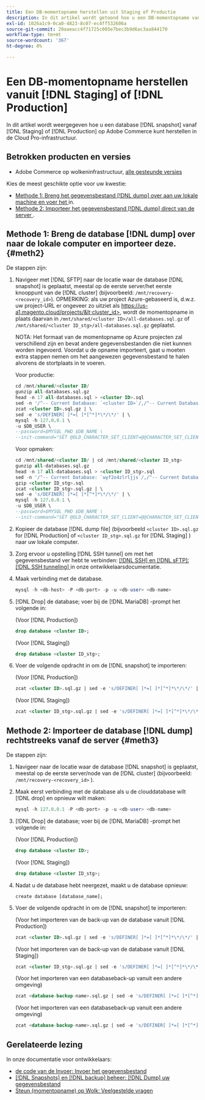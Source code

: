 ```yaml
---
title: Een DB-momentopname herstellen uit Staging of Productie
description: In dit artikel wordt getoond hoe u een DB-momentopname van Staging of Production op Adobe Commerce op cloudinfrastructuur kunt herstellen.
exl-id: 1026a1c9-0ca0-4823-8c07-ec4ff532606a
source-git-commit: 20aaeacc4f71725c005e7bec3b9d6ac3aa844170
workflow-type: tm+mt
source-wordcount: '367'
ht-degree: 0%

---
```


# Een DB-momentopname herstellen vanuit [!DNL Staging] of [!DNL Production]

In dit artikel wordt weergegeven hoe u een database [!DNL snapshot] vanaf [!DNL Staging] of [!DNL Production] op Adobe Commerce kunt herstellen in de Cloud Pro-infrastructuur.

## Betrokken producten en versies

* Adobe Commerce op wolkeninfrastructuur, [ alle gesteunde versies ](https://magento.com/sites/default/files/magento-software-lifecycle-policy.pdf)

Kies de meest geschikte optie voor uw kwestie:

* [ Methode 1: Breng het gegevensbestand  [!DNL dump]  over aan uw lokale machine en voer het ](#meth2) in.
* [ Methode 2: Importeer het gegevensbestand  [!DNL dump]  direct van de server ](#meth3).

## Methode 1: Breng de database [!DNL dump] over naar de lokale computer en importeer deze. {#meth2}

De stappen zijn:

1. Navigeer met [!DNL SFTP] naar de locatie waar de database [!DNL snapshot] is geplaatst, meestal op de eerste server/het eerste knooppunt van de [!DNL cluster] (bijvoorbeeld: `/mnt/recovery-<recovery_id>`). OPMERKING: als uw project Azure-gebaseerd is, d.w.z. uw project-URL er ongeveer zo uitziet als https://us-a1.magento.cloud/projects/&lt;cluster_id>, wordt de momentopname in plaats daarvan in `/mnt/shared/<cluster ID>/all-databases.sql.gz` of `/mnt/shared/<cluster ID_stg>/all-databases.sql.gz` geplaatst.

   NOTA: Het formaat van de momentopname op Azure projecten zal verschillend zijn en bevat andere gegevensbestanden die niet kunnen worden ingevoerd. Voordat u de opname importeert, gaat u     moeten extra stappen nemen om het aangewezen gegevensbestand te halen alvorens de stortplaats in te voeren.

   Voor productie:

   ```sql
   cd /mnt/shared/<cluster ID/
   gunzip all-databases.sql.gz 
   head -n 17 all-databases.sql > <cluster ID>.sql 
   sed -n '/^-- Current Database: `<cluster ID>`/,/^-- Current Database: `/p' all-databases.sql >> <cluster ID>.sql gzip <cluster ID>.sql
   zcat <cluster ID>.sql.gz | \
   sed -e 's/DEFINER[ ]*=[ ]*[^*]*\*/\*/' | \
   mysql -h 127.0.0.1 \
   -u $DB_USER \
   --password=$MYSQL_PWD $DB_NAME \
   --init-command="SET @OLD_CHARACTER_SET_CLIENT=@@CHARACTER_SET_CLIENT ;SET @OLD_CHARACTER_SET_RESULTS=@@CHARACTER_SET_RESULTS ;SET @OLD_COLLATION_CONNECTION=@@COLLATION_CONNECTION ;SET NAMES utf8 ;SET @OLD_TIME_ZONE=@@TIME_ZONE ;SET TIME_ZONE='+00:00' ;SET @OLD_UNIQUE_CHECKS=@@UNIQUE_CHECKS, UNIQUE_CHECKS=0 ;SET @OLD_FOREIGN_KEY_CHECKS=@@FOREIGN_KEY_CHECKS, FOREIGN_KEY_CHECKS=0 ;SET @OLD_SQL_MODE=@@SQL_MODE, SQL_MODE='NO_AUTO_VALUE_ON_ZERO' ;SET @OLD_SQL_NOTES=@@SQL_NOTES, SQL_NOTES=0;"
   ```

   Voor opmaken:

   ```sql
   cd /mnt/shared/<cluster ID/ | cd /mnt/shared/<cluster ID_stg>
   gunzip all-databases.sql.gz 
   head -n 17 all-databases.sql > <cluster ID_stg>.sql
   sed -n '/^-- Current Database: `wyf2o4zlrljjs`/,/^-- Current Database: `/p' all-databases.sql >> <cluster ID_stg>.sql 
   gzip <cluster ID_stg>.sql  
   zcat <cluster ID_stg>.sql.gz | \
   sed -e 's/DEFINER[ ]*=[ ]*[^*]*\*/\*/' | \
   mysql -h 127.0.0.1 \
   -u $DB_USER \
   --password=$MYSQL_PWD $DB_NAME \
   --init-command="SET @OLD_CHARACTER_SET_CLIENT=@@CHARACTER_SET_CLIENT ;SET @OLD_CHARACTER_SET_RESULTS=@@CHARACTER_SET_RESULTS ;SET @OLD_COLLATION_CONNECTION=@@COLLATION_CONNECTION ;SET NAMES utf8 ;SET @OLD_TIME_ZONE=@@TIME_ZONE ;SET TIME_ZONE='+00:00' ;SET @OLD_UNIQUE_CHECKS=@@UNIQUE_CHECKS, UNIQUE_CHECKS=0 ;SET @OLD_FOREIGN_KEY_CHECKS=@@FOREIGN_KEY_CHECKS, FOREIGN_KEY_CHECKS=0 ;SET @OLD_SQL_MODE=@@SQL_MODE, SQL_MODE='NO_AUTO_VALUE_ON_ZERO' ;SET @OLD_SQL_NOTES=@@SQL_NOTES, SQL_NOTES=0;"
   ```

1. Kopieer de database [!DNL dump file] (bijvoorbeeld `<cluster ID>.sql.gz` for [!DNL Production] of `<cluster ID_stg>.sql.gz` for [!DNL Staging] ) naar uw lokale computer.
1. Zorg ervoor u opstelling [!DNL SSH tunnel] om met het gegevensbestand ver hebt te verbinden: [[!DNL SSH]  en  [!DNL sFTP]: [!DNL SSH tunneling] ](https://experienceleague.adobe.com/nl/docs/commerce-cloud-service/user-guide/develop/secure-connections#env-start-tunn) in onze ontwikkelaarsdocumentatie.
1. Maak verbinding met de database.

   ```sql
   mysql -h <db-host> -P <db-port> -p -u <db-user> <db-name>
   ```

1. [!DNL Drop] de database; voer bij de [!DNL MariaDB] -prompt het volgende in:

   (Voor [!DNL Production])

   ```sql
   drop database <cluster ID>;
   ```

   (Voor [!DNL Staging])

   ```sql
   drop database <cluster ID_stg>;
   ```

1. Voer de volgende opdracht in om de [!DNL snapshot] te importeren:

   (Voor [!DNL Production])

   ```sql
   zcat <cluster ID>.sql.gz | sed -e 's/DEFINER[ ]*=[ ]*[^*]*\*/\*/' | mysql -h 127.0.0.1 -P <db-port> -p -u   <db-user> <db-name>
   ```

   (Voor [!DNL Staging])

   ```sql
   zcat <cluster ID_stg>.sql.gz | sed -e 's/DEFINER[ ]*=[ ]*[^*]*\*/\*/' | mysql -h 127.0.0.1 -P <db-port> -p -u   <db-user> <db-name>
   ```

## Methode 2: Importeer de database [!DNL dump] rechtstreeks vanaf de server {#meth3}

De stappen zijn:

1. Navigeer naar de locatie waar de database [!DNL snapshot] is geplaatst, meestal op de eerste server/node van de [!DNL cluster] (bijvoorbeeld: `/mnt/recovery-<recovery_id>` ).
1. Maak eerst verbinding met de database als u de clouddatabase wilt [!DNL drop] en opnieuw wilt maken:

   ```sql
   mysql -h 127.0.0.1 -P <db-port> -p -u <db-user> <db-name>
   ```

1. [!DNL Drop] de database; voer bij de [!DNL MariaDB] -prompt het volgende in:

   (Voor [!DNL Production])

   ```sql
   drop database <cluster ID>;
   ```

   (Voor [!DNL Staging])

   ```sql
   drop database <cluster ID_stg>;
   ```

1. Nadat u de database hebt neergezet, maakt u de database opnieuw:

   ```mysql
   create database [database_name];
   ```

1. Voer de volgende opdracht in om de [!DNL snapshot] te importeren:

   (Voor het importeren van de back-up van de database vanuit [!DNL Production])

   ```sql
   zcat <cluster ID>.sql.gz | sed -e 's/DEFINER[ ]*=[ ]*[^*]*\*/\*/' | mysql -h 127.0.0.1 -p -u <db-user> <db-name>
   ```

   (Voor het importeren van de back-up van de database vanuit [!DNL Staging])

   ```sql
   zcat <cluster ID_stg>.sql.gz | sed -e 's/DEFINER[ ]*=[ ]*[^*]*\*/\*/' | mysql -h 127.0.0.1 -p -u <db-user> <db-name>
   ```

   (Voor het importeren van een databaseback-up vanuit een andere omgeving)

   ```sql
   zcat <database-backup-name>.sql.gz | sed -e 's/DEFINER[ ]*=[ ]*[^*]*\*/\*/' | mysql -h 127.0.0.1 -p -u <db-user> <db-name>
   ```

   (Voor het importeren van een databaseback-up vanuit een andere omgeving)

   ```sql
   zcat <database-backup-name>.sql.gz | sed -e 's/DEFINER[ ]*=[ ]*[^*]*\*/\*/' | mysql -h 127.0.0.1 -p -u <db-user> <db-name>
   ```

## Gerelateerde lezing

In onze documentatie voor ontwikkelaars:

* [ de code van de Invoer: Invoer het gegevensbestand ](https://experienceleague.adobe.com/nl/docs/commerce-cloud-service/user-guide/develop/deploy/staging-production)
* [[!DNL Snapshots]  en  [!DNL backup]  beheer: [!DNL Dump]  uw gegevensbestand ](https://experienceleague.adobe.com/nl/docs/commerce-cloud-service/user-guide/develop/storage/snapshots)
* [ Steun (momentopname) op Wolk: Veelgestelde vragen ](https://experienceleague.adobe.com/nl/docs/commerce-knowledge-base/kb/faq/backup-snapshot-on-cloud-faq)
